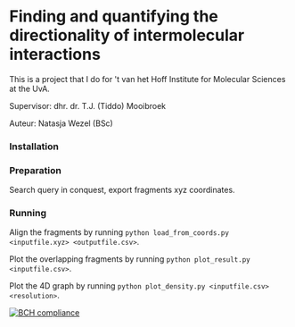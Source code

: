 # Finding and quantifying the directionality of intermolecular interactions
This is a project that I do for 't van het Hoff Institute for Molecular Sciences at the UvA.

Supervisor: dhr. dr. T.J. (Tiddo) Mooibroek

Auteur: Natasja Wezel (BSc)


### Installation

### Preparation
Search query in conquest, export fragments xyz coordinates.

### Running
Align the fragments by running `python load_from_coords.py <inputfile.xyz> <outputfile.csv>`. 

Plot the overlapping fragments by running `python plot_result.py <inputfile.csv>`.

Plot the 4D graph by running `python plot_density.py <inputfile.csv> <resolution>`.


[![BCH compliance](https://bettercodehub.com/edge/badge/NatasjaWezel/MasterProject?branch=master)](https://bettercodehub.com/)

